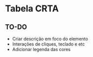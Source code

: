 # Tabela CRTA
## TO-DO

* Criar descrição em foco do elemento
* Interações de cliques, teclado e etc
* Adicionar legenda das cores

